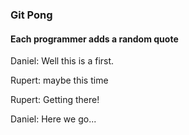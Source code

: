 ### Git Pong
#### Each programmer adds a random quote

Daniel: Well this is a first.

Rupert: maybe this time

Rupert: Getting there!

Daniel: Here we go...